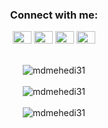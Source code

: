 
<div class="row" align="center">
<h3 align="center" align>Connect with me:</h3>
<div class="column" align="center">
<a href="https://fb.com/m.h.mehedi.hasan.sakib" target="blank"><img align="center" src="https://raw.githubusercontent.com/rahuldkjain/github-profile-readme-generator/master/src/images/icons/Social/facebook.svg" alt="m.h.mehedi.hasan.sakib" height="20" width="30" /></a>
<a href="https://twitter.com/mdmehedi_31" target="blank"><img align="center" src="https://raw.githubusercontent.com/rahuldkjain/github-profile-readme-generator/master/src/images/icons/Social/twitter.svg" alt="mdmehedi_31" height="20" width="30" /></a>
<a href="https://linkedin.com/in/mdmehedihasan31" target="blank"><img align="center" src="https://raw.githubusercontent.com/rahuldkjain/github-profile-readme-generator/master/src/images/icons/Social/linked-in-alt.svg" alt="mdmehedihasan31" height="20" width="30" /></a>
<a href="https://www.leetcode.com/mdmehedihasan31" target="blank"><img align="center" src="https://raw.githubusercontent.com/rahuldkjain/github-profile-readme-generator/master/src/images/icons/Social/leet-code.svg" alt="mdmehedihasan31" height="20" width="30" /></a>
</div></br></br></div>

<div class="row" align="center">
 <div class="colums"><img align="center" src="https://github-readme-stats.vercel.app/api?username=mdmehedi31&show_icons=true&locale=en" alt="mdmehedi31"/></div></br>
<div class="column"><img align="center" src="https://github-readme-streak-stats.herokuapp.com/?user=mdmehedi31&" alt="mdmehedi31" /></div></br>
<div class="colums"><img align="center" src="https://github-readme-stats.vercel.app/api/top-langs?username=mdmehedi31&show_icons=true&locale=en&layout=compact" alt="mdmehedi31"/></div>
</br>
</div>

